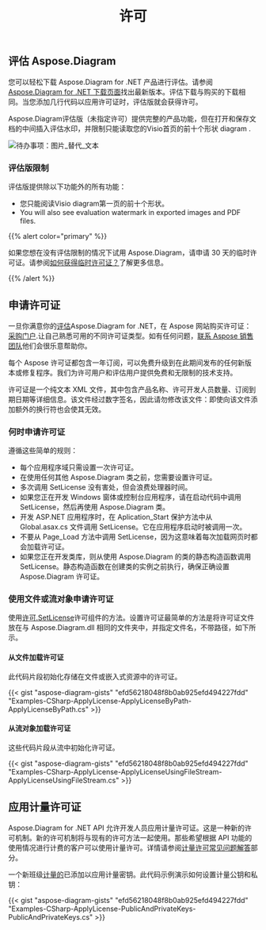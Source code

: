 ﻿---
title: 许可
type: docs
weight: 50
url: /zh/net/licensing/
description: Aspose。Diagram for .NET 邀请其客户获得经典许可证和计量许可证。以及使用有限许可来更好地探索产品。
---
## **评估 Aspose.Diagram**
您可以轻松下载 Aspose.Diagram for .NET 产品进行评估。请参阅[Aspose.Diagram for .NET 下载页面](https://www.nuget.org/packages/Aspose.Diagram/)找出最新版本。评估下载与购买的下载相同。当您添加几行代码以应用许可证时，评估版就会获得许可。

Aspose.Diagram评估版（未指定许可）提供完整的产品功能，但在打开和保存文档的中间插入评估水印，并限制只能读取您的Visio首页的前十个形状 diagram .

![待办事项：图片_替代_文本](licensing_1.png)
### **评估版限制**
评估版提供除以下功能外的所有功能：

- 您只能阅读Visio diagram第一页的前十个形状。
- You will also see evaluation watermark in exported images and PDF files.

{{% alert color="primary" %}} 

如果您想在没有评估限制的情况下试用 Aspose.Diagram，请申请 30 天的临时许可证。请参阅[如何获得临时许可证？](https://purchase.aspose.com/temporary-license)了解更多信息。

{{% /alert %}} 
## **申请许可证**
一旦你满意你的[评估](https://downloads.aspose.com/diagram/net)Aspose.Diagram for .NET，在 Aspose 网站购买许可证：[采购门户](https://purchase.aspose.com/buy).让自己熟悉可用的不同许可证类型。如有任何问题，[联系 Aspose 销售团队](https://about.aspose.com/contact)他们会很乐意帮助你。

每个 Aspose 许可证都包含一年订阅，可以免费升级到在此期间发布的任何新版本或修复程序。我们为许可用户和评估用户提供免费和无限制的技术支持。

许可证是一个纯文本 XML 文件，其中包含产品名称、许可开发人员数量、订阅到期日期等详细信息。该文件经过数字签名，因此请勿修改该文件：即使向该文件添加额外的换行符也会使其无效。
### **何时申请许可证**
遵循这些简单的规则：

- 每个应用程序域只需设置一次许可证。
- 在使用任何其他 Aspose.Diagram 类之前，您需要设置许可证。
- 多次调用 SetLicense 没有害处，但会浪费处理器时间。
- 如果您正在开发 Windows 窗体或控制台应用程序，请在启动代码中调用 SetLicense，然后再使用 Aspose.Diagram 类。
- 开发 ASP.NET 应用程序时，在 Aplication_Start 保护方法中从 Global.asax.cs 文件调用 SetLicense。它在应用程序启动时被调用一次。
- 不要从 Page_Load 方法中调用 SetLicense，因为这意味着每次加载网页时都会加载许可证。
- 如果您正在开发类库，则从使用 Aspose.Diagram 的类的静态构造函数调用 SetLicense。静态构造函数在创建类的实例之前执行，确保正确设置 Aspose.Diagram 许可证。
### **使用文件或流对象申请许可证**
使用[许可.SetLicense](https://reference.aspose.com/diagram/net/aspose.diagram/license)许可组件的方法。设置许可证最简单的方法是将许可证文件放在与 Aspose.Diagram.dll 相同的文件夹中，并指定文件名，不带路径，如下所示。
#### **从文件加载许可证**
此代码片段初始化存储在文件或嵌入式资源中的许可证。

{{< gist "aspose-diagram-gists" "efd56218048f8b0ab925efd494227fdd" "Examples-CSharp-ApplyLicense-ApplyLicenseByPath-ApplyLicenseByPath.cs" >}}
#### **从流对象加载许可证**
这些代码片段从流中初始化许可证。

{{< gist "aspose-diagram-gists" "efd56218048f8b0ab925efd494227fdd" "Examples-CSharp-ApplyLicense-ApplyLicenseUsingFileStream-ApplyLicenseUsingFileStream.cs" >}}
## **应用计量许可证**
Aspose.Diagram for .NET API 允许开发人员应用计量许可证。这是一种新的许可机制。新的许可机制将与现有的许可方法一起使用。那些希望根据 API 功能的使用情况进行计费的客户可以使用计量许可。详情请参阅[计量许可常见问题解答](https://purchase.aspose.com/faqs/licensing/metered)部分。

一个新班级[计量的](https://reference.aspose.com/diagram/net/aspose.diagram/metered)已添加以应用计量密钥。此代码示例演示如何设置计量公钥和私钥：

{{< gist "aspose-diagram-gists" "efd56218048f8b0ab925efd494227fdd" "Examples-CSharp-ApplyLicense-PublicAndPrivateKeys-PublicAndPrivateKeys.cs" >}}
